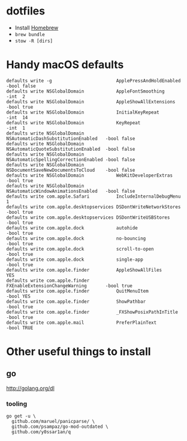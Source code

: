 dotfiles
========

- Install [Homebrew](https://brew.sh/)
- `brew bundle`
- `stow -R [dirs]`

# Handy macOS defaults

    defaults write -g                        ApplePressAndHoldEnabled             -bool false
    defaults write NSGlobalDomain            AppleFontSmoothing                   -int  2
    defaults write NSGlobalDomain            AppleShowAllExtensions               -bool true
    defaults write NSGlobalDomain            InitialKeyRepeat                     -int  14
    defaults write NSGlobalDomain            KeyRepeat                            -int  1
    defaults write NSGlobalDomain            NSAutomaticDashSubstitutionEnabled   -bool false
    defaults write NSGlobalDomain            NSAutomaticQuoteSubstitutionEnabled  -bool false
    defaults write NSGlobalDomain            NSAutomaticSpellingCorrectionEnabled -bool false
    defaults write NSGlobalDomain            NSDocumentSaveNewDocumentsToCloud    -bool false
    defaults write NSGlobalDomain            WebKitDeveloperExtras                -bool true
    defaults write NSGlobalDomain            NSAutomaticWindowAnimationsEnabled   -bool false
    defaults write com.apple.Safari          IncludeInternalDebugMenu                   1
    defaults write com.apple.desktopservices DSDontWriteNetworkStores             -bool true
    defaults write com.apple.desktopservices DSDontWriteUSBStores                 -bool true
    defaults write com.apple.dock            autohide                             -bool true
    defaults write com.apple.dock            no-bouncing                          -bool true
    defaults write com.apple.dock            scroll-to-open                       -bool true
    defaults write com.apple.dock            single-app                           -bool true
    defaults write com.apple.finder          AppleShowAllFiles                          YES
    defaults write com.apple.finder          FXEnableExtensionChangeWarning       -bool true
    defaults write com.apple.finder          QuitMenuItem                         -bool YES
    defaults write com.apple.finder          ShowPathbar                          -bool true
    defaults write com.apple.finder          _FXShowPosixPathInTitle              -bool true
    defaults write com.apple.mail            PreferPlainText                      -bool TRUE

# Other useful things to install

## go

http://golang.org/dl

### tooling

    go get -u \
      github.com/maruel/panicparse/ \
      github.com/psampaz/go-mod-outdated \
      github.com/y0ssar1an/q
